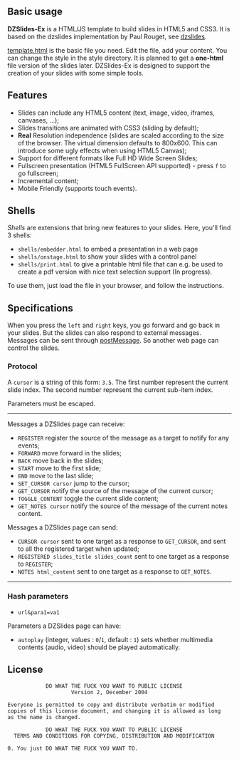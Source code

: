 ## Basic usage

**DZSlides-Ex** is a HTML/JS template to build slides in HTML5 and CSS3. It is based on the dzslides implementation by Paul Rouget, see [dzslides](/paulrouget/dzslides).

[template.html](/LittleHelicase/dzslides-ex/blob/master/template.html) is the basic file you need. Edit the file, add your content. You can change the style in the style directory. It is planned to get a **one-html** file version of the slides later. DZSlides-Ex is designed to support the creation of your slides with some simple tools.

## Features

* Slides can include any HTML5 content (text, image, video, iframes, canvases, …);
* Slides transitions are animated with CSS3 (sliding by default);
* **Real** Resolution independence (slides are scaled according to the size of the browser. The virtual dimension defaults to 800x600. This can introduce some ugly effects when using HTML5 Canvas);
* Support for different formats like Full HD Wide Screen Slides;
* Fullscreen presentation (HTML5 FullScreen API supported) - press `f` to go fullscreen;
* Incremental content;
* Mobile Friendly (supports touch events).

## Shells

*Shells* are extensions that bring new features to your slides. Here, you'll find 3 shells:

* `shells/embedder.html` to embed a presentation in a web page
* `shells/onstage.html` to show your slides with a control panel
* `shells/print.html` to give a printable html file that can e.g. be used to create a pdf version with nice text selection support (In progress).

To use them, just load the file in your browser, and follow the instructions.

## Specifications

When you press the `left` and `right` keys, you go forward and go back in your slides.
But the slides can also respond to external messages. Messages can be sent through [postMessage](https://developer.mozilla.org/en/DOM/window.postMessage).
So another web page can control the slides.

### Protocol

A `cursor` is a string of this form: `3.5`. The first number represent the current slide index. The second number represent the current sub-item index.

Parameters must be escaped.

***

Messages a DZSlides page can receive:

* `REGISTER` register the source of the message as a target to notify for any events;
* `FORWARD` move forward in the slides;
* `BACK` move back in the slides;
* `START` move to the first slide;
* `END` move to the last slide;
* `SET_CURSOR cursor` jump to the cursor;
* `GET_CURSOR` notify the source of the message of the current cursor;
* `TOGGLE_CONTENT` toggle the current slide content;
* `GET_NOTES cursor` notify the source of the message of the current notes content.

Messages a DZSlides page can send:

* `CURSOR cursor` sent to one target as a response to `GET_CURSOR`, and sent to all the registered target when updated;
* `REGISTERED slides_title slides_count` sent to one target as a response to `REGISTER`;
* `NOTES html_content` sent to one target as a response to `GET_NOTES`.

***

### Hash parameters

* `url&para1=va1`

Parameters a DZSlides page can have:

* `autoplay` (integer, values : `0`/`1`, default : `1`) sets whether multimedia contents (audio, video) should be played automatically.

## License

                DO WHAT THE FUCK YOU WANT TO PUBLIC LICENSE
                        Version 2, December 2004

    Everyone is permitted to copy and distribute verbatim or modified
    copies of this license document, and changing it is allowed as long
    as the name is changed.

                DO WHAT THE FUCK YOU WANT TO PUBLIC LICENSE
      TERMS AND CONDITIONS FOR COPYING, DISTRIBUTION AND MODIFICATION

    0. You just DO WHAT THE FUCK YOU WANT TO.

